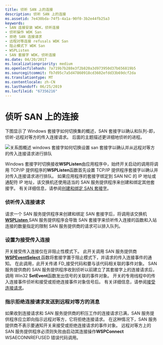 ```yaml
---
title: 侦听 SAN 上的连接
description: 侦听 SAN 上的连接
ms.assetid: 7e430bda-74f5-4a1a-90f0-3b2e44fb25a3
keywords:
- SAN 连接安装 WDK，侦听连接
- 侦听操作 WDK San
- 拒绝 SAN 连接请求
- 远程对等连接 refusals WDK San
- 阻止模式下 WDK San
- WSPListen
- SAN 套接字 WDK，侦听连接
ms.date: 04/20/2017
ms.localizationpriority: medium
ms.openlocfilehash: 7a719b7b288e3f2b820a3d973950d37b656819b5
ms.sourcegitcommit: fb7d95c7a5d47860918cd3602efdd33b69dcf2da
ms.translationtype: MT
ms.contentlocale: zh-CN
ms.lasthandoff: 06/25/2019
ms.locfileid: "67356216"
---
```

# <a name="listening-for-connections-on-a-san"></a>侦听 SAN 上的连接





下图显示了 Windows 套接字如何切换集的概述，SAN 套接字以确认和队列-即，侦听-远程对等方的传入连接请求。 后面的主题描述更详细地侦听的进程。

![关系图概述 windows 套接字如何切换设置 san 套接字以确认并从远程对等方的传入连接请求进行排队](images/apiflow4.png)

Windows 套接字时切换接收**WSPListen**由应用程序中，始终开关启动的调用将调用 TCP/IP 提供程序的**WSPListen**函数首先设置 TCP/IP 提供程序套接字以确认并对传入连接请求进行排队。 如果应用程序的套接字绑定到 SAN NIC 的 IP 地址或通配符 IP 地址，该交换机还使用适当的 SAN 服务提供程序来创建和绑定其他套接字。 有关详细信息，请参阅[创建和绑定 SAN 套接字](creating-and-binding-san-sockets.md)。

### <a name="listening-for-incoming-connection-requests"></a>侦听传入连接请求

请求一个 SAN 服务提供程序来创建和绑定 SAN 套接字后，将调用该交换机[ **WSPListen** ](https://docs.microsoft.com/previous-versions/windows/hardware/network/ff566297(v=vs.85)) SAN 服务提供程序会导致 SAN 套接字来侦听传入连接的函数和入站连接的数量指定的限制 SAN 服务提供商的请求可以排入队列。

### <a name="setting-up-to-accept-incoming-connections"></a>设置为接受传入连接

开关接受传入连接仅在非阻止性模式下。 此开关调用 SAN 服务提供商[ **WSPEventSelect** ](https://docs.microsoft.com/previous-versions/windows/hardware/network/ff566287(v=vs.85))函数将套接字置于阻止模式下，并请求的传入连接事件的通知。 在此调用，此开关传递 FD\_接受代码和要与该代码相关联的事件对象。 SAN 服务提供商的 SAN 服务提供程序收到侦听以前建立了其套接字上的连接请求后，调用 Win32 **SetEvent**函数发出信号的关联的事件对象。 开关的专用线程中的传入连接事件侦听和接受或拒绝连接事件对象信号后。 有关详细信息，请参阅[接受连接请求](accepting-connection-requests.md)。

### <a name="indicating-refusal-of-a-connection-request-to-a-remote-peer"></a>指示拒绝连接请求发送到远程对等方的消息

如果收到连接请求和 SAN 服务提供商的积压工作的连接请求已满，SAN 服务提供程序应立即向指示远程对等方，它将拒绝连接请求。 在这种情况下，SAN 服务提供商不表示要通知开关来接受或拒绝连接请求的事件对象。 远程对等方上的 SAN 服务提供程序必须则失败由启动其连接操作**WSPConnect** WSAECONNREFUSED 错误代码调用。

 

 





